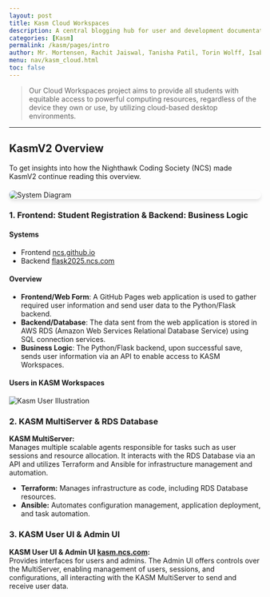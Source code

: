 ```yaml
---
layout: post
title: Kasm Cloud Workspaces
description: A central blogging hub for user and development documentation for the Kasm Cloud Workspaces Project
categories: [Kasm]
permalink: /kasm/pages/intro
author: Mr. Mortensen, Rachit Jaiswal, Tanisha Patil, Torin Wolff, Isabel Marilla
menu: nav/kasm_cloud.html
toc: false
---
```


> Our Cloud Workspaces project aims to provide all students with equitable access to powerful computing resources, regardless of the device they own or use, by utilizing cloud-based desktop environments.

<style>
    .system-diagram {
        display: block;
        max-width: 100%;
        margin: 20px auto;
        border-radius: 8px;
        transition: transform 0.3s ease;
        cursor: pointer;
        box-shadow: 0 4px 6px rgba(0, 0, 0, 0.1);
    }

    .system-diagram:hover {
        transform: scale(1.05);
    }

    .diagram-overlay {
        position: fixed;
        top: 0;
        left: 0;
        width: 100%;
        height: 100%;
        background: rgba(0, 0, 0, 0.8);
        display: flex;
        justify-content: center;
        align-items: center;
        visibility: hidden;
        opacity: 0;
        transition: visibility 0.3s, opacity 0.3s ease;
    }

    .diagram-overlay img {
        max-width: 90%;
        max-height: 90%;
        border-radius: 8px;
        box-shadow: 0 4px 6px rgba(0, 0, 0, 0.3);
    }

    .diagram-overlay.visible {
        visibility: visible;
        opacity: 1;
    }
</style>

---

## KasmV2 Overview

To get insights into how the Nighthawk Coding Society (NCS) made KasmV2 continue reading this overview.

<img src="https://github.com/user-attachments/assets/fbaaf499-b7c9-48d8-9005-df2b96e3a456" alt="System Diagram" class="system-diagram" onclick="toggleDiagram()">

<div class="diagram-overlay" id="diagram-overlay" onclick="toggleDiagram()">
    <img src="https://github.com/user-attachments/assets/fbaaf499-b7c9-48d8-9005-df2b96e3a456" alt="Enlarged System Diagram">
</div>

<script>
    function toggleDiagram() {
        const overlay = document.getElementById('diagram-overlay');
        overlay.classList.toggle('visible');
    }
</script>

### 1. Frontend: Student Registration & Backend: Business Logic

#### Systems

- Frontend [ncs.github.io](https://nighthawkcoders.github.io/portfolio_2025/login)
- Backend [flask2025.ncs.com](https://flask2025.nighthawkcodingsociety.com/login?next=/users/table2)

#### Overview

- **Frontend/Web Form**: A GitHub Pages web application is used to gather required user information and send user data to the Python/Flask backend.
- **Backend/Database**: The data sent from the web application is stored in AWS RDS (Amazon Web Services Relational Database Service) using SQL connection services.
- **Business Logic**: The Python/Flask backend, upon successful save, sends user information via an API to enable access to KASM Workspaces.

#### Users in KASM Workspaces

<img src="{{site.baseurl}}/kasm_design/kasm_users.png" alt="Kasm User Illustration">

### 2. KASM MultiServer & RDS Database

**KASM MultiServer:**  
Manages multiple scalable agents responsible for tasks such as user sessions and resource allocation. It interacts with the RDS Database via an API and utilizes Terraform and Ansible for infrastructure management and automation.

- **Terraform:** Manages infrastructure as code, including RDS Database resources.
- **Ansible:** Automates configuration management, application deployment, and task automation.

### 3. KASM User UI & Admin UI

**KASM User UI & Admin UI [kasm.ncs.com](https://kasm.nighthawkcodingsociety.com/):**  
Provides interfaces for users and admins. The Admin UI offers controls over the MultiServer, enabling management of users, sessions, and configurations, all interacting with the KASM MultiServer to send and receive user data.
